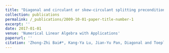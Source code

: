 ```yaml
---
title: "Diagonal and circulant or skew-circulant splitting preconditioners for spatial fractional diffusion equations"
collection: publications
permalink: /_publications/2009-10-01-paper-title-number-1
excerpt: ''
date: 2017-01-01
venue: 'Numerical Linear Algebra with Applications'
paperurl: ''
citation: 'Zhong-Zhi Bai#*, Kang-Ya Lu, Jian-Yu Pan, Diagonal and Toeplitz splitting iteration methods for diagonal-plus-Toeplitz linear systems from spatial fractional diffusion equations, Numerical Linear Algebra with Applications, 2017, 24(4): 1-15(e2093).'
---
```

